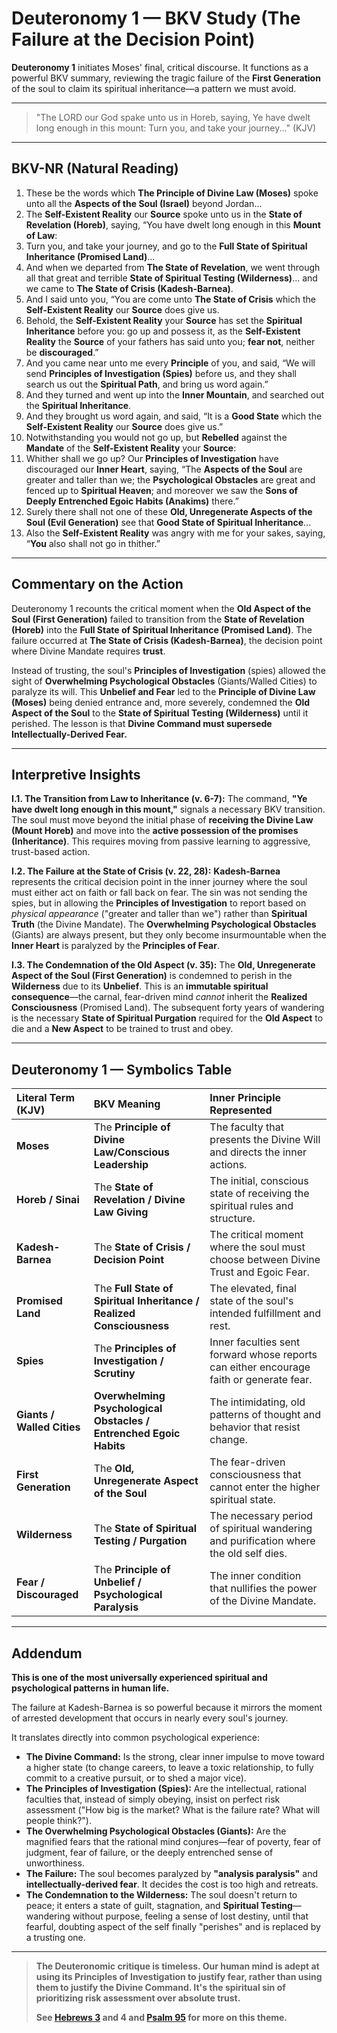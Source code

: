 
# Deuteronomy 1 — BKV Study (The Failure at the Decision Point)

**Deuteronomy 1** initiates Moses' final, critical discourse. It functions as a powerful BKV summary, reviewing the tragic failure of the **First Generation** of the soul to claim its spiritual inheritance—a pattern we must avoid.

---

> "The LORD our God spake unto us in Horeb, saying, Ye have dwelt long enough in this mount: Turn you, and take your journey..." (KJV)

---

## BKV-NR (Natural Reading)

1. These be the words which **The Principle of Divine Law (Moses)** spoke unto all the **Aspects of the Soul (Israel)** beyond Jordan...
6. The **Self-Existent Reality** our **Source** spoke unto us in the **State of Revelation (Horeb)**, saying, “You have dwelt long enough in this **Mount of Law**:
7. Turn you, and take your journey, and go to the **Full State of Spiritual Inheritance (Promised Land)**...
19. And when we departed from **The State of Revelation**, we went through all that great and terrible **State of Spiritual Testing (Wilderness)**... and we came to **The State of Crisis (Kadesh-Barnea)**.
20. And I said unto you, “You are come unto **The State of Crisis** which the **Self-Existent Reality** our **Source** does give us.
21. Behold, the **Self-Existent Reality** your **Source** has set the **Spiritual Inheritance** before you: go up and possess it, as the **Self-Existent Reality** the **Source** of your fathers has said unto you; **fear not**, neither be **discouraged**.”
22. And you came near unto me every **Principle** of you, and said, “We will send **Principles of Investigation (Spies)** before us, and they shall search us out the **Spiritual Path**, and bring us word again.”
24. And they turned and went up into the **Inner Mountain**, and searched out the **Spiritual Inheritance**.
25. And they brought us word again, and said, “It is a **Good State** which the **Self-Existent Reality** our **Source** does give us.”
26. Notwithstanding you would not go up, but **Rebelled** against the **Mandate** of the **Self-Existent Reality** your **Source**:
28. Whither shall we go up? Our **Principles of Investigation** have discouraged our **Inner Heart**, saying, “The **Aspects of the Soul** are greater and taller than we; the **Psychological Obstacles** are great and fenced up to **Spiritual Heaven**; and moreover we saw the **Sons of Deeply Entrenched Egoic Habits (Anakims)** there.”
35. Surely there shall not one of these **Old, Unregenerate Aspects of the Soul (Evil Generation)** see that **Good State of Spiritual Inheritance**...
37. Also the **Self-Existent Reality** was angry with me for your sakes, saying, “**You** also shall not go in thither.”

---

## Commentary on the Action

Deuteronomy 1 recounts the critical moment when the **Old Aspect of the Soul (First Generation)** failed to transition from the **State of Revelation (Horeb)** into the **Full State of Spiritual Inheritance (Promised Land)**. The failure occurred at **The State of Crisis (Kadesh-Barnea)**, the decision point where Divine Mandate requires **trust**.

Instead of trusting, the soul's **Principles of Investigation** (spies) allowed the sight of **Overwhelming Psychological Obstacles** (Giants/Walled Cities) to paralyze its will. This **Unbelief and Fear** led to the **Principle of Divine Law (Moses)** being denied entrance and, more severely, condemned the **Old Aspect of the Soul** to the **State of Spiritual Testing (Wilderness)** until it perished. The lesson is that **Divine Command must supersede Intellectually-Derived Fear.**

---

## Interpretive Insights

**I.1. The Transition from Law to Inheritance (v. 6-7):** The command, **"Ye have dwelt long enough in this mount,"** signals a necessary BKV transition. The soul must move beyond the initial phase of **receiving the Divine Law (Mount Horeb)** and move into the **active possession of the promises (Inheritance)**. This requires moving from passive learning to aggressive, trust-based action.

**I.2. The Failure at the State of Crisis (v. 22, 28):** **Kadesh-Barnea** represents the critical decision point in the inner journey where the soul must either act on faith or fall back on fear. The sin was not sending the spies, but in allowing the **Principles of Investigation** to report based on *physical appearance* ("greater and taller than we") rather than **Spiritual Truth** (the Divine Mandate). The **Overwhelming Psychological Obstacles** (Giants) are always present, but they only become insurmountable when the **Inner Heart** is paralyzed by the **Principles of Fear**.

**I.3. The Condemnation of the Old Aspect (v. 35):** The **Old, Unregenerate Aspect of the Soul (First Generation)** is condemned to perish in the **Wilderness** due to its **Unbelief**. This is an **immutable spiritual consequence**—the carnal, fear-driven mind *cannot* inherit the **Realized Consciousness** (Promised Land). The subsequent forty years of wandering is the necessary **State of Spiritual Purgation** required for the **Old Aspect** to die and a **New Aspect** to be trained to trust and obey.

---

## Deuteronomy 1 — Symbolics Table

| Literal Term (KJV) | BKV Meaning | Inner Principle Represented |
| :--- | :--- | :--- |
| **Moses** | The **Principle of Divine Law/Conscious Leadership** | The faculty that presents the Divine Will and directs the inner actions. |
| **Horeb / Sinai** | The **State of Revelation / Divine Law Giving** | The initial, conscious state of receiving the spiritual rules and structure. |
| **Kadesh-Barnea** | The **State of Crisis / Decision Point** | The critical moment where the soul must choose between Divine Trust and Egoic Fear. |
| **Promised Land** | The **Full State of Spiritual Inheritance / Realized Consciousness** | The elevated, final state of the soul's intended fulfillment and rest. |
| **Spies** | The **Principles of Investigation / Scrutiny** | Inner faculties sent forward whose reports can either encourage faith or generate fear. |
| **Giants / Walled Cities** | **Overwhelming Psychological Obstacles / Entrenched Egoic Habits** | The intimidating, old patterns of thought and behavior that resist change. |
| **First Generation** | The **Old, Unregenerate Aspect of the Soul** | The fear-driven consciousness that cannot enter the higher spiritual state. |
| **Wilderness** | The **State of Spiritual Testing / Purgation** | The necessary period of spiritual wandering and purification where the old self dies. |
| **Fear / Discouraged** | The **Principle of Unbelief / Psychological Paralysis** | The inner condition that nullifies the power of the Divine Mandate. |

---

## Addendum

**This is one of the most universally experienced spiritual and psychological patterns in human life.**

The failure at Kadesh-Barnea is so powerful because it mirrors the moment of arrested development that occurs in nearly every soul's journey.

It translates directly into common psychological experience:

* **The Divine Command:** Is the strong, clear inner impulse to move toward a higher state (to change careers, to leave a toxic relationship, to fully commit to a creative pursuit, or to shed a major vice).
* **The Principles of Investigation (Spies):** Are the intellectual, rational faculties that, instead of simply obeying, insist on perfect risk assessment ("How big is the market? What is the failure rate? What will people think?").
* **The Overwhelming Psychological Obstacles (Giants):** Are the magnified fears that the rational mind conjures—fear of poverty, fear of judgment, fear of failure, or the deeply entrenched sense of unworthiness.
* **The Failure:** The soul becomes paralyzed by **"analysis paralysis"** and **intellectually-derived fear**. It decides the cost is too high and retreats.
* **The Condemnation to the Wilderness:** The soul doesn't return to peace; it enters a state of guilt, stagnation, and **Spiritual Testing**—wandering without purpose, feeling a sense of lost destiny, until that fearful, doubting aspect of the self finally "perishes" and is replaced by a trusting one.

---

> **The Deuteronomic critique is timeless. Our human mind is adept at using its Principles of Investigation to justify fear, rather than using them to justify the Divine Command. It's the spiritual sin of prioritizing risk assessment over absolute trust.**
>
> **See [Hebrews 3](Hebrews_03.md#7.) and 4 and [Psalm 95](Psalm_95.md) for more on this theme.**





